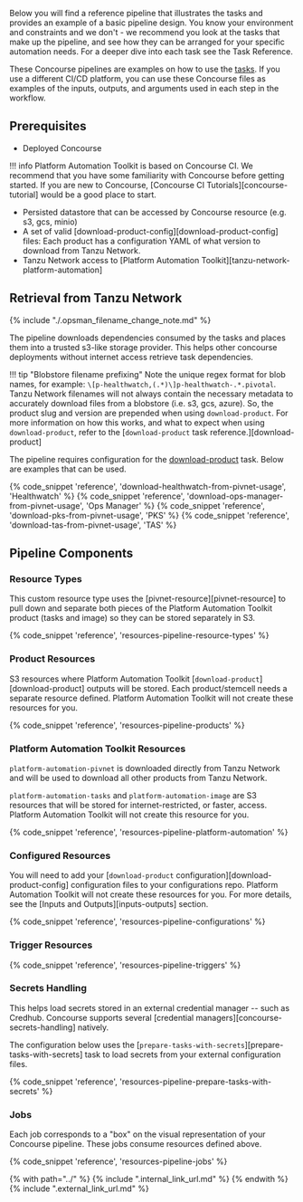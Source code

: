 Below you will find a reference pipeline that illustrates the tasks and provides an example of a basic pipeline design. You know your environment and constraints and we don't - we recommend you look at the tasks that make up the pipeline, and see how they can be arranged for your specific automation needs. For a deeper dive into each task see the Task Reference.

These Concourse pipelines are examples on how to use the [tasks](../tasks.md). If you use a different CI/CD platform, you can use these Concourse files as examples of the inputs, outputs, and arguments used in each step in the workflow.

## Prerequisites

* Deployed Concourse

!!! info
    Platform Automation Toolkit is based on Concourse CI.
    We recommend that you have some familiarity with Concourse before getting started.
    If you are new to Concourse, [Concourse CI Tutorials][concourse-tutorial] would be a good place to start.

* Persisted datastore that can be accessed by Concourse resource (e.g. s3, gcs, minio)
* A set of valid [download-product-config][download-product-config] files: Each product has a configuration YAML of what version to download from Tanzu Network.
* Tanzu Network access to [Platform Automation Toolkit][tanzu-network-platform-automation]

## Retrieval from Tanzu Network

{% include "./.opsman_filename_change_note.md" %}

The pipeline downloads dependencies consumed by the tasks
and places them into a trusted s3-like storage provider.
This helps other concourse deployments without internet access
retrieve task dependencies.

!!! tip "Blobstore filename prefixing"
    Note the unique regex format for blob names,
    for example: `\[p-healthwatch,(.*)\]p-healthwatch-.*.pivotal`.
    Tanzu Network filenames will not always contain the necessary metadata
    to accurately download files from a blobstore (i.e. s3, gcs, azure).
    So, the product slug and version are prepended when using `download-product`.
    For more information on how this works,
    and what to expect when using `download-product`,
    refer to the [`download-product` task reference.][download-product]

The pipeline requires configuration for the [download-product](../tasks.md#download-product) task.
Below are examples that can be used.

{% code_snippet 'reference', 'download-healthwatch-from-pivnet-usage', 'Healthwatch' %}
{% code_snippet 'reference', 'download-ops-manager-from-pivnet-usage', 'Ops Manager' %}
{% code_snippet 'reference', 'download-pks-from-pivnet-usage', 'PKS' %}
{% code_snippet 'reference', 'download-tas-from-pivnet-usage', 'TAS' %}

## Pipeline Components

### Resource Types

This custom resource type uses the [pivnet-resource][pivnet-resource]
to pull down and separate both pieces of the Platform Automation Toolkit product (tasks and image)
so they can be stored separately in S3.

{% code_snippet 'reference', 'resources-pipeline-resource-types' %}

### Product Resources

S3 resources where Platform Automation Toolkit [`download-product`][download-product] outputs will be stored.
Each product/stemcell needs a separate resource defined.
Platform Automation Toolkit will not create these resources for you.

{% code_snippet 'reference', 'resources-pipeline-products' %}

### Platform Automation Toolkit Resources

`platform-automation-pivnet` is downloaded directly from Tanzu Network
and will be used to download all other products from Tanzu Network.

`platform-automation-tasks` and `platform-automation-image` are S3 resources
that will be stored for internet-restricted, or faster, access.
Platform Automation Toolkit will not create this resource for you.

{% code_snippet 'reference', 'resources-pipeline-platform-automation' %}

### Configured Resources

You will need to add your [`download-product` configuration][download-product-config] configuration files
to your configurations repo.
Platform Automation Toolkit will not create these resources for you.
For more details, see the [Inputs and Outputs][inputs-outputs] section.

{% code_snippet 'reference', 'resources-pipeline-configurations' %}

### Trigger Resources

{% code_snippet 'reference', 'resources-pipeline-triggers' %}

### Secrets Handling

This helps load secrets stored in an external credential manager -- such as Credhub.
Concourse supports several [credential managers][concourse-secrets-handling] natively.
 
The configuration below uses the [`prepare-tasks-with-secrets`][prepare-tasks-with-secrets] task
to load secrets from your external configuration files.

{% code_snippet 'reference', 'resources-pipeline-prepare-tasks-with-secrets' %}

### Jobs

Each job corresponds to a "box" on the visual representation of your Concourse pipeline.
These jobs consume resources defined above.

{% code_snippet 'reference', 'resources-pipeline-jobs' %}

{% with path="../" %}
    {% include ".internal_link_url.md" %}
{% endwith %}
{% include ".external_link_url.md" %}
